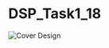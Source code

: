 # DSP_Task1_18

![Cover Design](https://user-images.githubusercontent.com/87495750/197374339-c3fbdf65-fdc7-41bd-b539-b2932fc679f8.gif)
